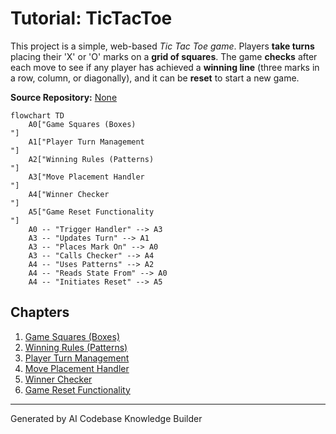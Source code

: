 # Tutorial: TicTacToe

This project is a simple, web-based *Tic Tac Toe game*. Players **take turns** placing their 'X' or 'O' marks on a **grid of squares**. The game **checks** after each move to see if any player has achieved a **winning line** (three marks in a row, column, or diagonally), and it can be **reset** to start a new game.


**Source Repository:** [None](None)

```mermaid
flowchart TD
    A0["Game Squares (Boxes)
"]
    A1["Player Turn Management
"]
    A2["Winning Rules (Patterns)
"]
    A3["Move Placement Handler
"]
    A4["Winner Checker
"]
    A5["Game Reset Functionality
"]
    A0 -- "Trigger Handler" --> A3
    A3 -- "Updates Turn" --> A1
    A3 -- "Places Mark On" --> A0
    A3 -- "Calls Checker" --> A4
    A4 -- "Uses Patterns" --> A2
    A4 -- "Reads State From" --> A0
    A4 -- "Initiates Reset" --> A5
```

## Chapters

1. [Game Squares (Boxes)
](01_game_squares__boxes__.md)
2. [Winning Rules (Patterns)
](02_winning_rules__patterns__.md)
3. [Player Turn Management
](03_player_turn_management_.md)
4. [Move Placement Handler
](04_move_placement_handler_.md)
5. [Winner Checker
](05_winner_checker_.md)
6. [Game Reset Functionality
](06_game_reset_functionality_.md)


---

Generated by AI Codebase Knowledge Builder
